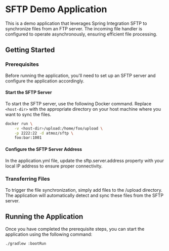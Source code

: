 # SFTP Demo Application

This is a demo application that leverages Spring Integration SFTP to synchronize files from an FTP server. The incoming file handler is configured to operate asynchronously, ensuring efficient file processing.

## Getting Started

### Prerequisites

Before running the application, you'll need to set up an SFTP server and configure the application accordingly.

#### Start the SFTP Server

To start the SFTP server, use the following Docker command. Replace `<host-dir>` with the appropriate directory on your host machine where you want to sync the files.

```bash
docker run \
    -v <host-dir>/upload:/home/foo/upload \
    -p 2222:22 -d atmoz/sftp \
    foo:bar:1001
```

#### Configure the SFTP Server Address

In the application.yml file, update the sftp.server.address property with your local IP address to ensure proper connectivity.

### Transferring Files

To trigger the file synchronization, simply add files to the <host-dir>/upload directory. The application will automatically detect and sync these files from the SFTP server.

## Running the Application

Once you have completed the prerequisite steps, you can start the application using the following command:

```bash
./gradlew :bootRun
